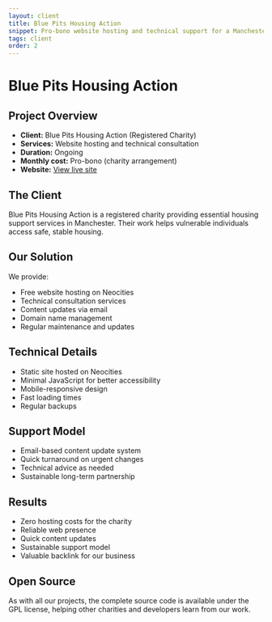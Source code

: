 ```yaml
---
layout: client
title: Blue Pits Housing Action
snippet: Pro-bono website hosting and technical support for a Manchester housing charity
tags: client
order: 2
---
```


# Blue Pits Housing Action

## Project Overview
- **Client:** Blue Pits Housing Action (Registered Charity)
- **Services:** Website hosting and technical consultation
- **Duration:** Ongoing
- **Monthly cost:** Pro-bono (charity arrangement)
- **Website:** [View live site](https://bluepitshousingaction.co.uk)

## The Client
Blue Pits Housing Action is a registered charity providing essential housing support services in Manchester. Their work helps vulnerable individuals access safe, stable housing.

## Our Solution
We provide:
- Free website hosting on Neocities
- Technical consultation services
- Content updates via email
- Domain name management
- Regular maintenance and updates

## Technical Details
- Static site hosted on Neocities
- Minimal JavaScript for better accessibility
- Mobile-responsive design
- Fast loading times
- Regular backups

## Support Model
- Email-based content update system
- Quick turnaround on urgent changes
- Technical advice as needed
- Sustainable long-term partnership

## Results
- Zero hosting costs for the charity
- Reliable web presence
- Quick content updates
- Sustainable support model
- Valuable backlink for our business

## Open Source
As with all our projects, the complete source code is available under the GPL license, helping other charities and developers learn from our work.

